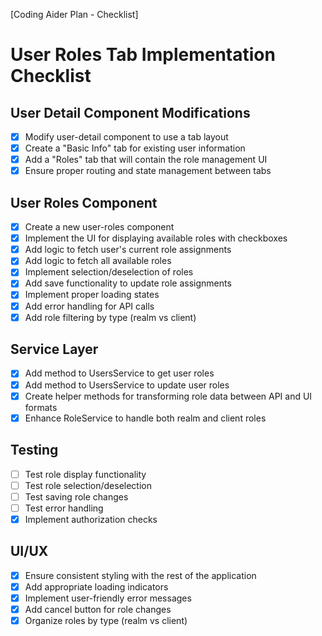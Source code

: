 [Coding Aider Plan - Checklist]

# User Roles Tab Implementation Checklist

## User Detail Component Modifications
- [x] Modify user-detail component to use a tab layout
- [x] Create a "Basic Info" tab for existing user information
- [x] Add a "Roles" tab that will contain the role management UI
- [x] Ensure proper routing and state management between tabs

## User Roles Component
- [x] Create a new user-roles component
- [x] Implement the UI for displaying available roles with checkboxes
- [x] Add logic to fetch user's current role assignments
- [x] Add logic to fetch all available roles
- [x] Implement selection/deselection of roles
- [x] Add save functionality to update role assignments
- [x] Implement proper loading states
- [x] Add error handling for API calls
- [x] Add role filtering by type (realm vs client)

## Service Layer
- [x] Add method to UsersService to get user roles
- [x] Add method to UsersService to update user roles
- [x] Create helper methods for transforming role data between API and UI formats
- [x] Enhance RoleService to handle both realm and client roles

## Testing
-  [ ] Test role display functionality
-  [ ] Test role selection/deselection
-  [ ] Test saving role changes
-  [ ] Test error handling
-  [x] Implement authorization checks

## UI/UX
- [x] Ensure consistent styling with the rest of the application
- [x] Add appropriate loading indicators
- [x] Implement user-friendly error messages
- [x] Add cancel button for role changes
- [x] Organize roles by type (realm vs client)

